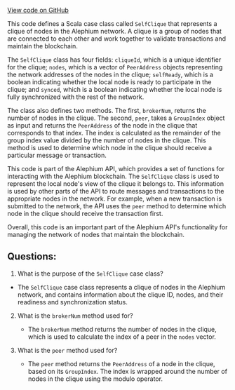 [View code on GitHub](https://github.com/oxygenium/oxygenium/api/src/main/scala/org/oxygenium/api/model/SelfClique.scala)

This code defines a Scala case class called `SelfClique` that represents a clique of nodes in the Alephium network. A clique is a group of nodes that are connected to each other and work together to validate transactions and maintain the blockchain. 

The `SelfClique` class has four fields: `cliqueId`, which is a unique identifier for the clique; `nodes`, which is a vector of `PeerAddress` objects representing the network addresses of the nodes in the clique; `selfReady`, which is a boolean indicating whether the local node is ready to participate in the clique; and `synced`, which is a boolean indicating whether the local node is fully synchronized with the rest of the network.

The class also defines two methods. The first, `brokerNum`, returns the number of nodes in the clique. The second, `peer`, takes a `GroupIndex` object as input and returns the `PeerAddress` of the node in the clique that corresponds to that index. The index is calculated as the remainder of the group index value divided by the number of nodes in the clique. This method is used to determine which node in the clique should receive a particular message or transaction.

This code is part of the Alephium API, which provides a set of functions for interacting with the Alephium blockchain. The `SelfClique` class is used to represent the local node's view of the clique it belongs to. This information is used by other parts of the API to route messages and transactions to the appropriate nodes in the network. For example, when a new transaction is submitted to the network, the API uses the `peer` method to determine which node in the clique should receive the transaction first. 

Overall, this code is an important part of the Alephium API's functionality for managing the network of nodes that maintain the blockchain.
## Questions: 
 1. What is the purpose of the `SelfClique` case class?
   - The `SelfClique` case class represents a clique of nodes in the Alephium network, and contains information about the clique ID, nodes, and their readiness and synchronization status.

2. What is the `brokerNum` method used for?
   - The `brokerNum` method returns the number of nodes in the clique, which is used to calculate the index of a peer in the `nodes` vector.

3. What is the `peer` method used for?
   - The `peer` method returns the `PeerAddress` of a node in the clique, based on its `GroupIndex`. The index is wrapped around the number of nodes in the clique using the modulo operator.